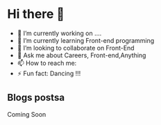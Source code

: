# Hi there 👋
- 🔭 I’m currently working on ....
- 🌱 I’m currently learning Front-end programming
- 👯 I’m looking to collaborate on Front-End
- 💬 Ask me about Careers, Front-end,Anything
- 📫 How to reach me: 
- ⚡ Fun fact: Dancing !!!
## Blogs postsa

Coming Soon

<!--
**mustafe77/mustafe77** is a ✨ _special_ ✨ repository because its `README.md` (this file) appears on your GitHub profile.

Here are some ideas to get you started:

- - 🔭 I’m currently working on ...
- 🌱 I’m currently learning ...
- 👯 I’m looking to collaborate on ...
- 🤔 I’m looking for help with ...
- 💬 Ask me about ...
- 📫 How to reach me: ...
- 😄 Pronouns: ...
- ⚡ Fun fact: ...
-->
